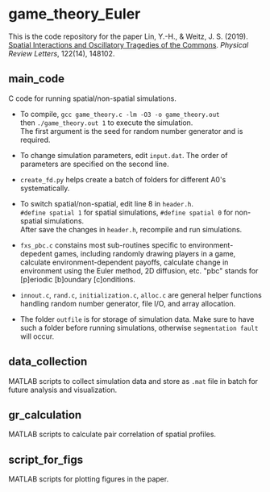 # game_theory_Euler
This is the code repository for the paper
Lin, Y.-H., & Weitz, J. S. (2019). [Spatial Interactions and Oscillatory Tragedies of the Commons](https://journals.aps.org/prl/abstract/10.1103/PhysRevLett.122.148102). *Physical Review Letters*, 122(14), 148102.
## main_code
C code for running spatial/non-spatial simulations.

- To compile, ``gcc game_theory.c -lm -O3 -o game_theory.out``  
then ``./game_theory.out 1`` to execute the simulation.  
The first argument is the seed for random number generator and is required.

- To change simulation parameters, edit ``input.dat``. The order of parameters are specified on the second line.

- ``create_fd.py`` helps create a batch of folders for different A0's systematically.

- To switch spatial/non-spatial, edit line 8 in ``header.h``.  
``#define spatial 1`` for spatial simulations, ``#define spatial 0`` for non-spatial simulations.  
After save the changes in ``header.h``, recompile and run simulations.

- ``fxs_pbc.c`` constains most sub-routines specific to environment-depedent games, including randomly drawing players in a game,
calculate environment-dependent payoffs, calculate change in environment using the Euler method, 2D diffusion, etc. "pbc" stands for [p]eriodic [b]oundary [c]onditions.

- ``innout.c``, ``rand.c``, ``initialization.c``, ``alloc.c`` are general helper functions handling random number generator,
file I/O, and array allocation.

- The folder ``outfile`` is for storage of simulation data. Make sure to have such a folder before running simulations,
otherwise ``segmentation fault`` will occur.

## data_collection
MATLAB scripts to collect simulation data and store as ``.mat`` file in batch for future analysis and visualization.

## gr_calculation
MATLAB scripts to calculate pair correlation of spatial profiles.

## script_for_figs
MATLAB scripts for plotting figures in the paper.
